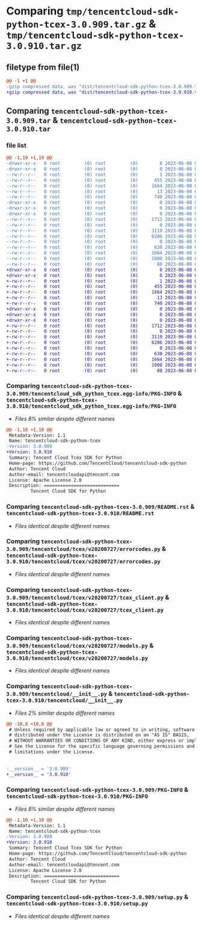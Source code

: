 # Comparing `tmp/tencentcloud-sdk-python-tcex-3.0.909.tar.gz` & `tmp/tencentcloud-sdk-python-tcex-3.0.910.tar.gz`

## filetype from file(1)

```diff
@@ -1 +1 @@
-gzip compressed data, was "dist/tencentcloud-sdk-python-tcex-3.0.909.tar", last modified: Thu Jun  8 00:33:55 2023, max compression
+gzip compressed data, was "dist/tencentcloud-sdk-python-tcex-3.0.910.tar", last modified: Thu Jun  8 09:21:11 2023, max compression
```

## Comparing `tencentcloud-sdk-python-tcex-3.0.909.tar` & `tencentcloud-sdk-python-tcex-3.0.910.tar`

### file list

```diff
@@ -1,19 +1,19 @@
-drwxr-xr-x   0 root         (0) root         (0)        0 2023-06-08 00:33:55.000000 tencentcloud-sdk-python-tcex-3.0.909/
-drwxr-xr-x   0 root         (0) root         (0)        0 2023-06-08 00:33:55.000000 tencentcloud-sdk-python-tcex-3.0.909/tencentcloud_sdk_python_tcex.egg-info/
--rw-r--r--   0 root         (0) root         (0)        1 2023-06-08 00:33:55.000000 tencentcloud-sdk-python-tcex-3.0.909/tencentcloud_sdk_python_tcex.egg-info/dependency_links.txt
--rw-r--r--   0 root         (0) root         (0)      455 2023-06-08 00:33:55.000000 tencentcloud-sdk-python-tcex-3.0.909/tencentcloud_sdk_python_tcex.egg-info/SOURCES.txt
--rw-r--r--   0 root         (0) root         (0)     1664 2023-06-08 00:33:55.000000 tencentcloud-sdk-python-tcex-3.0.909/tencentcloud_sdk_python_tcex.egg-info/PKG-INFO
--rw-r--r--   0 root         (0) root         (0)       13 2023-06-08 00:33:55.000000 tencentcloud-sdk-python-tcex-3.0.909/tencentcloud_sdk_python_tcex.egg-info/top_level.txt
--rw-r--r--   0 root         (0) root         (0)      740 2023-06-08 00:33:55.000000 tencentcloud-sdk-python-tcex-3.0.909/README.rst
-drwxr-xr-x   0 root         (0) root         (0)        0 2023-06-08 00:33:55.000000 tencentcloud-sdk-python-tcex-3.0.909/tencentcloud/
-drwxr-xr-x   0 root         (0) root         (0)        0 2023-06-08 00:33:55.000000 tencentcloud-sdk-python-tcex-3.0.909/tencentcloud/tcex/
-drwxr-xr-x   0 root         (0) root         (0)        0 2023-06-08 00:33:55.000000 tencentcloud-sdk-python-tcex-3.0.909/tencentcloud/tcex/v20200727/
--rw-r--r--   0 root         (0) root         (0)     1712 2023-06-08 00:33:55.000000 tencentcloud-sdk-python-tcex-3.0.909/tencentcloud/tcex/v20200727/errorcodes.py
--rw-r--r--   0 root         (0) root         (0)        0 2023-06-08 00:33:55.000000 tencentcloud-sdk-python-tcex-3.0.909/tencentcloud/tcex/v20200727/__init__.py
--rw-r--r--   0 root         (0) root         (0)     3119 2023-06-08 00:33:55.000000 tencentcloud-sdk-python-tcex-3.0.909/tencentcloud/tcex/v20200727/tcex_client.py
--rw-r--r--   0 root         (0) root         (0)     6286 2023-06-08 00:33:55.000000 tencentcloud-sdk-python-tcex-3.0.909/tencentcloud/tcex/v20200727/models.py
--rw-r--r--   0 root         (0) root         (0)        0 2023-06-08 00:33:55.000000 tencentcloud-sdk-python-tcex-3.0.909/tencentcloud/tcex/__init__.py
--rw-r--r--   0 root         (0) root         (0)      630 2023-06-08 00:33:55.000000 tencentcloud-sdk-python-tcex-3.0.909/tencentcloud/__init__.py
--rw-r--r--   0 root         (0) root         (0)     1664 2023-06-08 00:33:55.000000 tencentcloud-sdk-python-tcex-3.0.909/PKG-INFO
--rw-r--r--   0 root         (0) root         (0)     1008 2023-06-08 00:33:55.000000 tencentcloud-sdk-python-tcex-3.0.909/setup.py
--rw-r--r--   0 root         (0) root         (0)       88 2023-06-08 00:33:55.000000 tencentcloud-sdk-python-tcex-3.0.909/setup.cfg
+drwxr-xr-x   0 root         (0) root         (0)        0 2023-06-08 09:21:11.000000 tencentcloud-sdk-python-tcex-3.0.910/
+drwxr-xr-x   0 root         (0) root         (0)        0 2023-06-08 09:21:11.000000 tencentcloud-sdk-python-tcex-3.0.910/tencentcloud_sdk_python_tcex.egg-info/
+-rw-r--r--   0 root         (0) root         (0)        1 2023-06-08 09:21:11.000000 tencentcloud-sdk-python-tcex-3.0.910/tencentcloud_sdk_python_tcex.egg-info/dependency_links.txt
+-rw-r--r--   0 root         (0) root         (0)      455 2023-06-08 09:21:11.000000 tencentcloud-sdk-python-tcex-3.0.910/tencentcloud_sdk_python_tcex.egg-info/SOURCES.txt
+-rw-r--r--   0 root         (0) root         (0)     1664 2023-06-08 09:21:11.000000 tencentcloud-sdk-python-tcex-3.0.910/tencentcloud_sdk_python_tcex.egg-info/PKG-INFO
+-rw-r--r--   0 root         (0) root         (0)       13 2023-06-08 09:21:11.000000 tencentcloud-sdk-python-tcex-3.0.910/tencentcloud_sdk_python_tcex.egg-info/top_level.txt
+-rw-r--r--   0 root         (0) root         (0)      740 2023-06-08 09:21:11.000000 tencentcloud-sdk-python-tcex-3.0.910/README.rst
+drwxr-xr-x   0 root         (0) root         (0)        0 2023-06-08 09:21:11.000000 tencentcloud-sdk-python-tcex-3.0.910/tencentcloud/
+drwxr-xr-x   0 root         (0) root         (0)        0 2023-06-08 09:21:11.000000 tencentcloud-sdk-python-tcex-3.0.910/tencentcloud/tcex/
+drwxr-xr-x   0 root         (0) root         (0)        0 2023-06-08 09:21:11.000000 tencentcloud-sdk-python-tcex-3.0.910/tencentcloud/tcex/v20200727/
+-rw-r--r--   0 root         (0) root         (0)     1712 2023-06-08 09:21:11.000000 tencentcloud-sdk-python-tcex-3.0.910/tencentcloud/tcex/v20200727/errorcodes.py
+-rw-r--r--   0 root         (0) root         (0)        0 2023-06-08 09:21:11.000000 tencentcloud-sdk-python-tcex-3.0.910/tencentcloud/tcex/v20200727/__init__.py
+-rw-r--r--   0 root         (0) root         (0)     3119 2023-06-08 09:21:11.000000 tencentcloud-sdk-python-tcex-3.0.910/tencentcloud/tcex/v20200727/tcex_client.py
+-rw-r--r--   0 root         (0) root         (0)     6286 2023-06-08 09:21:11.000000 tencentcloud-sdk-python-tcex-3.0.910/tencentcloud/tcex/v20200727/models.py
+-rw-r--r--   0 root         (0) root         (0)        0 2023-06-08 09:21:11.000000 tencentcloud-sdk-python-tcex-3.0.910/tencentcloud/tcex/__init__.py
+-rw-r--r--   0 root         (0) root         (0)      630 2023-06-08 09:21:11.000000 tencentcloud-sdk-python-tcex-3.0.910/tencentcloud/__init__.py
+-rw-r--r--   0 root         (0) root         (0)     1664 2023-06-08 09:21:11.000000 tencentcloud-sdk-python-tcex-3.0.910/PKG-INFO
+-rw-r--r--   0 root         (0) root         (0)     1008 2023-06-08 09:21:11.000000 tencentcloud-sdk-python-tcex-3.0.910/setup.py
+-rw-r--r--   0 root         (0) root         (0)       88 2023-06-08 09:21:11.000000 tencentcloud-sdk-python-tcex-3.0.910/setup.cfg
```

### Comparing `tencentcloud-sdk-python-tcex-3.0.909/tencentcloud_sdk_python_tcex.egg-info/PKG-INFO` & `tencentcloud-sdk-python-tcex-3.0.910/tencentcloud_sdk_python_tcex.egg-info/PKG-INFO`

 * *Files 8% similar despite different names*

```diff
@@ -1,10 +1,10 @@
 Metadata-Version: 1.1
 Name: tencentcloud-sdk-python-tcex
-Version: 3.0.909
+Version: 3.0.910
 Summary: Tencent Cloud Tcex SDK for Python
 Home-page: https://github.com/TencentCloud/tencentcloud-sdk-python
 Author: Tencent Cloud
 Author-email: tencentcloudapi@tencent.com
 License: Apache License 2.0
 Description: ============================
         Tencent Cloud SDK for Python
```

### Comparing `tencentcloud-sdk-python-tcex-3.0.909/README.rst` & `tencentcloud-sdk-python-tcex-3.0.910/README.rst`

 * *Files identical despite different names*

### Comparing `tencentcloud-sdk-python-tcex-3.0.909/tencentcloud/tcex/v20200727/errorcodes.py` & `tencentcloud-sdk-python-tcex-3.0.910/tencentcloud/tcex/v20200727/errorcodes.py`

 * *Files identical despite different names*

### Comparing `tencentcloud-sdk-python-tcex-3.0.909/tencentcloud/tcex/v20200727/tcex_client.py` & `tencentcloud-sdk-python-tcex-3.0.910/tencentcloud/tcex/v20200727/tcex_client.py`

 * *Files identical despite different names*

### Comparing `tencentcloud-sdk-python-tcex-3.0.909/tencentcloud/tcex/v20200727/models.py` & `tencentcloud-sdk-python-tcex-3.0.910/tencentcloud/tcex/v20200727/models.py`

 * *Files identical despite different names*

### Comparing `tencentcloud-sdk-python-tcex-3.0.909/tencentcloud/__init__.py` & `tencentcloud-sdk-python-tcex-3.0.910/tencentcloud/__init__.py`

 * *Files 2% similar despite different names*

```diff
@@ -10,8 +10,8 @@
 # Unless required by applicable law or agreed to in writing, software
 # distributed under the License is distributed on an "AS IS" BASIS,
 # WITHOUT WARRANTIES OR CONDITIONS OF ANY KIND, either express or implied.
 # See the License for the specific language governing permissions and
 # limitations under the License.
 
 
-__version__ = '3.0.909'
+__version__ = '3.0.910'
```

### Comparing `tencentcloud-sdk-python-tcex-3.0.909/PKG-INFO` & `tencentcloud-sdk-python-tcex-3.0.910/PKG-INFO`

 * *Files 8% similar despite different names*

```diff
@@ -1,10 +1,10 @@
 Metadata-Version: 1.1
 Name: tencentcloud-sdk-python-tcex
-Version: 3.0.909
+Version: 3.0.910
 Summary: Tencent Cloud Tcex SDK for Python
 Home-page: https://github.com/TencentCloud/tencentcloud-sdk-python
 Author: Tencent Cloud
 Author-email: tencentcloudapi@tencent.com
 License: Apache License 2.0
 Description: ============================
         Tencent Cloud SDK for Python
```

### Comparing `tencentcloud-sdk-python-tcex-3.0.909/setup.py` & `tencentcloud-sdk-python-tcex-3.0.910/setup.py`

 * *Files identical despite different names*

